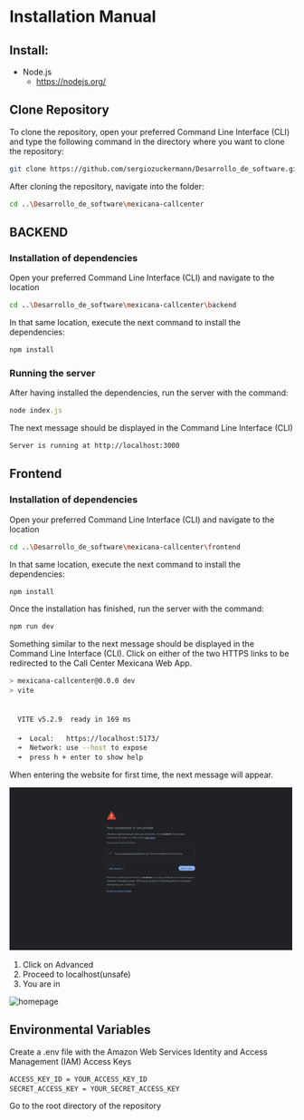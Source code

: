 # Installation Manual

## Install:
- Node.js
  - https://nodejs.org/

## Clone Repository 

To clone the repository, open your preferred Command Line Interface (CLI) and type the following command in the directory where you want to clone the repository:

```bash
git clone https://github.com/sergiozuckermann/Desarrollo_de_software.git
```

After cloning the repository, navigate into the folder:

```bash
cd ..\Desarrollo_de_software\mexicana-callcenter
```

## BACKEND

### Installation of dependencies

Open your preferred Command Line Interface (CLI) and navigate to the location 

```bash
cd ..\Desarrollo_de_software\mexicana-callcenter\backend
```
In that same location, execute the next command to install the dependencies:

```js
npm install
```
### Running the server

After having installed the dependencies, run the server with the command:

```js
node index.js
```

The next message should be displayed in the Command Line Interface (CLI)

```bash
Server is running at http://localhost:3000
```

## Frontend

### Installation of dependencies

Open your preferred Command Line Interface (CLI) and navigate to the location 

```bash
cd ..\Desarrollo_de_software\mexicana-callcenter\frontend
```
In that same location, execute the next command to install the dependencies:

```js
npm install
```

Once the installation has finished, run the server with the command:

```sh
npm run dev
```

Something similar to the next message should be displayed in the Command Line Interface (CLI).
Click on either of the two HTTPS links to be redirected to the Call Center Mexicana Web App.

```bash
> mexicana-callcenter@0.0.0 dev
> vite


  VITE v5.2.9  ready in 169 ms

  ➜  Local:   https://localhost:5173/
  ➜  Network: use --host to expose
  ➜  press h + enter to show help
```

When entering the website for first time, the next message will appear. 

<img src="assets/warning.png" alt="warning" style="width:500px">

1. Click on Advanced
2. Proceed to localhost(unsafe)
3. You are in

<img src="assets/homepage.pgn" alt="homepage" style="width:500px">

## Environmental Variables

Create a .env file with the Amazon Web Services Identity and Access Management (IAM) Access Keys
    
```bash
ACCESS_KEY_ID = YOUR_ACCESS_KEY_ID
SECRET_ACCESS_KEY = YOUR_SECRET_ACCESS_KEY
```

Go to the root directory of the repository 






